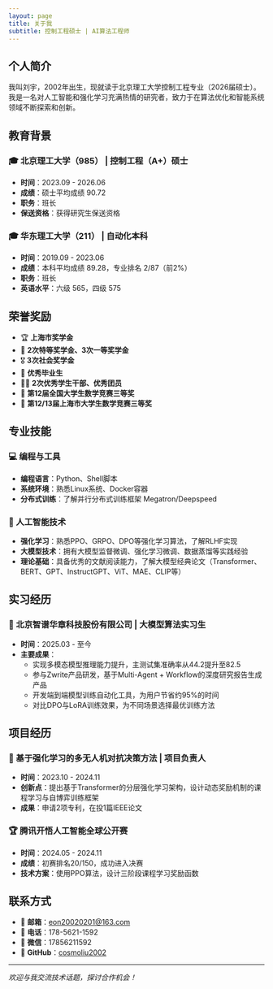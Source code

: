 ```yaml
---
layout: page
title: 关于我
subtitle: 控制工程硕士 | AI算法工程师
---
```


## 个人简介

我叫刘宇，2002年出生，现就读于北京理工大学控制工程专业（2026届硕士）。我是一名对人工智能和强化学习充满热情的研究者，致力于在算法优化和智能系统领域不断探索和创新。

## 教育背景

### 🎓 北京理工大学（985） | 控制工程（A+）硕士
- **时间**：2023.09 - 2026.06
- **成绩**：硕士平均成绩 90.72
- **职务**：班长
- **保送资格**：获得研究生保送资格

### 🎓 华东理工大学（211） | 自动化本科
- **时间**：2019.09 - 2023.06
- **成绩**：本科平均成绩 89.28，专业排名 2/87（前2%）
- **职务**：班长
- **英语水平**：六级 565，四级 575

## 荣誉奖励

- 🏆 **上海市奖学金**
- 🥇 **2次特等奖学金、3次一等奖学金**
- 🎖️ **3次社会奖学金**
- 📜 **优秀毕业生**
- 👨‍🎓 **2次优秀学生干部、优秀团员**
- 🏅 **第12届全国大学生数学竞赛三等奖**
- 🏅 **第12/13届上海市大学生数学竞赛三等奖**

## 专业技能

### 💻 编程与工具
- **编程语言**：Python、Shell脚本
- **系统环境**：熟悉Linux系统、Docker容器
- **分布式训练**：了解并行分布式训练框架 Megatron/Deepspeed

### 🤖 人工智能技术
- **强化学习**：熟悉PPO、GRPO、DPO等强化学习算法，了解RLHF实现
- **大模型技术**：拥有大模型监督微调、强化学习微调、数据蒸馏等实践经验
- **理论基础**：具备优秀的文献阅读能力，了解大模型经典论文（Transformer、BERT、GPT、InstructGPT、ViT、MAE、CLIP等）

## 实习经历

### 🚀 北京智谱华章科技股份有限公司 | 大模型算法实习生
- **时间**：2025.03 - 至今
- **主要成果**：
  - 实现多模态模型推理能力提升，主测试集准确率从44.2提升至82.5
  - 参与Zwrite产品研发，基于Multi-Agent + Workflow的深度研究报告生成产品
  - 开发端到端模型训练自动化工具，为用户节省约95%的时间
  - 对比DPO与LoRA训练效果，为不同场景选择最优训练方法

## 项目经历

### 🎯 基于强化学习的多无人机对抗决策方法 | 项目负责人
- **时间**：2023.10 - 2024.11
- **创新点**：提出基于Transformer的分层强化学习架构，设计动态奖励机制的课程学习与自博弈训练框架
- **成果**：申请2项专利，在投1篇IEEE论文

### 🏆 腾讯开悟人工智能全球公开赛
- **时间**：2024.05 - 2024.11
- **成绩**：初赛排名20/150，成功进入决赛
- **技术方案**：使用PPO算法，设计三阶段课程学习奖励函数

## 联系方式

- 📧 **邮箱**：eon20020201@163.com
- 📱 **电话**：178-5621-1592
- 💬 **微信**：17856211592
- 🐙 **GitHub**：[cosmoliu2002](https://github.com/cosmoliu2002)

---

*欢迎与我交流技术话题，探讨合作机会！*
